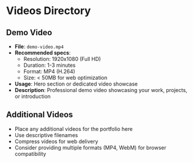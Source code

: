 # Videos Directory

## Demo Video
- **File**: `demo-video.mp4`
- **Recommended specs**: 
  - Resolution: 1920x1080 (Full HD)
  - Duration: 1-3 minutes
  - Format: MP4 (H.264)
  - Size: < 50MB for web optimization
- **Usage**: Hero section or dedicated video showcase
- **Description**: Professional demo video showcasing your work, projects, or introduction

## Additional Videos
- Place any additional videos for the portfolio here
- Use descriptive filenames
- Compress videos for web delivery
- Consider providing multiple formats (MP4, WebM) for browser compatibility